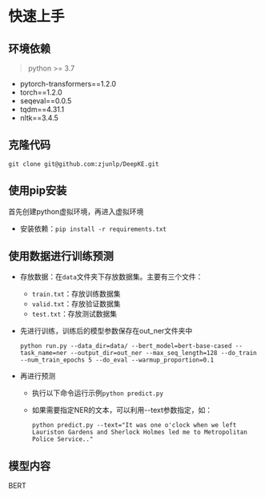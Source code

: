 # 快速上手

## 环境依赖

> python >= 3.7 

- pytorch-transformers==1.2.0
- torch==1.2.0
- seqeval==0.0.5
- tqdm==4.31.1
- nltk==3.4.5



## 克隆代码

```
git clone git@github.com:zjunlp/DeepKE.git
```



## 使用pip安装

首先创建python虚拟环境，再进入虚拟环境

- 安装依赖：`pip install -r requirements.txt`



## 使用数据进行训练预测

- 存放数据：在`data`文件夹下存放数据集。主要有三个文件：
  - `train.txt`：存放训练数据集
  - `valid.txt`：存放验证数据集
  - `test.txt`：存放测试数据集

- 先进行训练，训练后的模型参数保存在out_ner文件夹中

  ```
  python run.py --data_dir=data/ --bert_model=bert-base-cased --task_name=ner --output_dir=out_ner --max_seq_length=128 --do_train --num_train_epochs 5 --do_eval --warmup_proportion=0.1
  ```

- 再进行预测

  - 执行以下命令运行示例`python predict.py`

  - 如果需要指定NER的文本，可以利用--text参数指定，如：

    ````
    python predict.py --text="It was one o'clock when we left Lauriston Gardens and Sherlock Holmes led me to Metropolitan Police Service.."
    ````



## 模型内容

BERT
